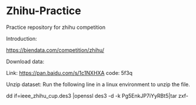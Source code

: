 # Zhihu-Practice
Practice repository for zhihu competition 

Introduction:

https://biendata.com/competition/zhihu/

Download data:

Link: https://pan.baidu.com/s/1c1NXHXA code: 5f3q

Unzip dataset:
Run the following line in a linux environment to unzip the file.

dd if=ieee_zhihu_cup.des3 |openssl des3 -d -k Pg5EnkJP7iYyRBt5|tar zxf-


